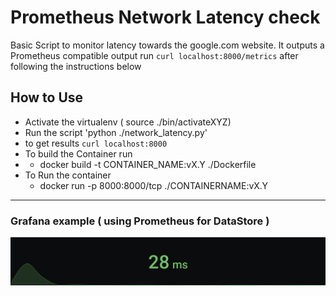# Prometheus Network Latency check

Basic Script to monitor latency towards the google.com website.
It outputs a Prometheus compatible output
run `curl localhost:8000/metrics` after following the instructions below


## How to Use
- Activate the virtualenv ( source ./bin/activateXYZ)
- Run the script 'python ./network_latency.py'
- to get results `curl localhost:8000`
- To build the Container run
- 
  - docker build -t CONTAINER_NAME:vX.Y ./Dockerfile
- To Run the container
  - docker run -p 8000:8000/tcp ./CONTAINERNAME:vX.Y

--- 

### Grafana example ( using Prometheus for DataStore )
![grafana example](./assets/grafana.png)
